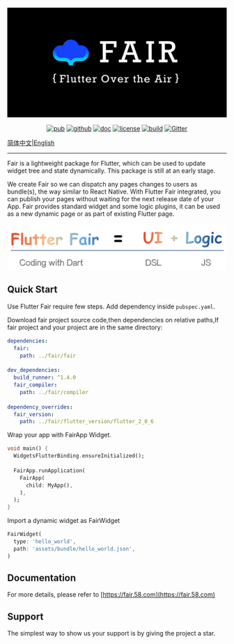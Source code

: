 ![social preview](social-dark.png)

<p align="center">
  <a href="https://pub.dev/packages/fair"><img src="https://img.shields.io/pub/v/fair.svg" alt="pub"></a>
  <a href="https://github.com/wuba/fair"><img src="https://img.shields.io/badge/platform-flutter-blue.svg" alt="github"></a>
  <a href="https://fair.58.com/"><img src="https://img.shields.io/badge/doc-fair.58.com-green.svg" alt="doc"></a>
  <a href="https://github.com/wuba/fair/LICENSE"><img src="https://img.shields.io/badge/license-BSD-green.svg" alt="license"></a>
  <a href="https://github.com/wuba/fair/actions"><img src="https://github.com/wuba/fair/workflows/build/badge.svg" alt="build"></a>
  <a href="https://gitter.im/flutter_fair/community?utm_source=badge&utm_medium=badge&utm_campaign=pr-badge"><img src="https://badges.gitter.im/flutter_fair/community.svg" alt="Gitter"></a>
</p>

[简体中文](README-zh.md)|[English](README.md)

---

Fair is a lightweight package for Flutter, which can be used to update widget tree and state dynamically. This package is still at an early stage.

We create Fair so we can dispatch any pages changes to users as bundle(s), the way similar to React Native. With Flutter Fair integrated, you can publish your pages without waiting for the next release date of your App. Fair provides standard widget and some logic plugins, it can be used as a new dynamic page or as part of existing Flutter page.

![](fair/what-is-fair-en.png)

## Quick Start
Use Flutter Fair require few steps. Add dependency inside `pubspec.yaml`.

Download fair project source code,then dependencies on relative paths,If fair project and your project are in the same directory:

```yaml
dependencies:
  fair:
    path: ../fair/fair

dev_dependencies:
  build_runner: ^1.4.0
  fair_compiler:
    path: ../fair/compiler

dependency_overrides:
  fair_version:
    path: ../fair/flutter_version/flutter_2_0_6
```

Wrap your app with FairApp Widget.
```dart
void main() {
  WidgetsFlutterBinding.ensureInitialized();
  
  FairApp.runApplication(
    FairApp(
      child: MyApp(),
    ),
  );
}
```

Import a dynamic widget as FairWidget
```dart
FairWidget(
  type: 'hello_world',
  path: 'assets/bundle/hello_world.json',
)
```

## Documentation
For more details, please refer to [https://fair.58.com](https://fair.58.com)

## Support
The simplest way to show us your support is by giving the project a star.
